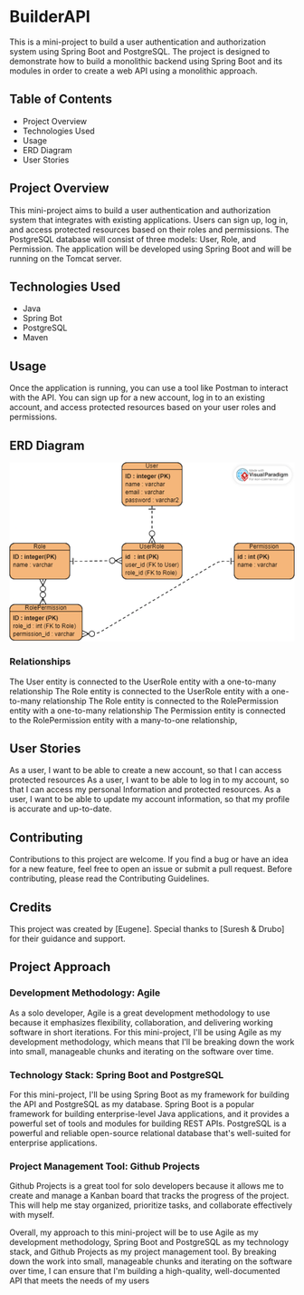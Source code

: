 
# BuilderAPI
This is a mini-project to build a user authentication and authorization system using Spring Boot and PostgreSQL. The project is designed to demonstrate how to build a monolithic backend using Spring Boot and its modules in order to create a web API using a monolithic approach.

## Table of Contents
- Project Overview
- Technologies Used
- Usage
- ERD Diagram
- User Stories 


## Project Overview
This mini-project aims to build a user authentication and authorization system that integrates with existing applications. Users can sign up, log in, and access protected resources based on their roles and permissions. The PostgreSQL database will consist of three models: User, Role, and Permission. The application will be developed using Spring Boot and will be running on the Tomcat server.

## Technologies Used 
- Java 
- Spring Bot 
- PostgreSQL 
- Maven

## Usage
Once the application is running, you can use a tool like Postman to interact with the API. You can sign up for a new account, log in to an existing account, and access protected resources based on your user roles and permissions.

## ERD Diagram 
![ERD diagram](ERD.png)

### Relationships 
The User entity is connected to the UserRole entity with a one-to-many relationship
The Role entity is connected to the UserRole entity with a one-to-many relationship
The Role entity is connected to the RolePermission entity with a one-to-many relationship
The Permission entity is connected to the RolePermission entity with a many-to-one relationship,

## User Stories 
As a user, I want to be able to create a new account, so that I can access protected resources
As a user, I want to be able to log in to my account, so that I can access my personal Information and protected resources.
As a user, I want to be able to update my account information, so that my profile is accurate and up-to-date.

## Contributing 
Contributions to this project are welcome. If you find a bug or have an idea for a new feature, feel free to open an issue or submit a pull request. Before contributing, please read the Contributing Guidelines.

## Credits
This project was created by [Eugene]. Special thanks to [Suresh & Drubo] for their guidance and support.



## Project Approach
### Development Methodology: Agile

As a solo developer, Agile is a great development methodology to use because it emphasizes flexibility, collaboration, and delivering working software in short iterations. For this mini-project, I'll be using Agile as my development methodology, which means that I'll be breaking down the work into small, manageable chunks and iterating on the software over time.

### Technology Stack: Spring Boot and PostgreSQL

For this mini-project, I'll be using Spring Boot as my framework for building the API and PostgreSQL as my database. Spring Boot is a popular framework for building enterprise-level Java applications, and it provides a powerful set of tools and modules for building REST APIs. PostgreSQL is a powerful and reliable open-source relational database that's well-suited for enterprise applications.

### Project Management Tool: Github Projects

Github Projects is a great tool for solo developers because it allows me to create and manage a Kanban board that tracks the progress of the project. This will help me stay organized, prioritize tasks, and collaborate effectively with myself.

Overall, my approach to this mini-project will be to use Agile as my development methodology, Spring Boot and PostgreSQL as my technology stack, and Github Projects as my project management tool. By breaking down the work into small, manageable chunks and iterating on the software over time, I can ensure that I'm building a high-quality, well-documented API that meets the needs of my users